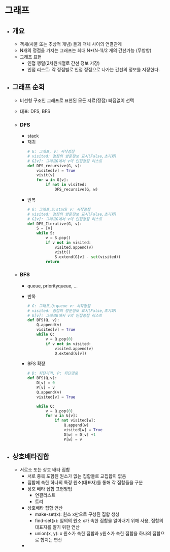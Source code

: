 # 그래프

-   ## 개요
    -   객체(사물 또는 추상적 개념) 들과 객체 사이의 연결관계
    -   N개의 정점을 가지는 그래프는 최대 N\*(N-1)/2 개의 간선가능 (무방향)
    -   그래프 표현
        -   인접 행렬(2차원배열로 간선 정보 저장)
        -   인접 리스트: 각 정점별로 인접 정점으로 나가는 간선의 정보를 저장한다.
-   ## 그래프 순회

    -   비선형 구조인 그래프로 표현된 모든 자료(정점) 빠짐없이 선택
    -   대표: DFS, BFS
    -   ### DFS
        -   stack
        -   재귀
            ```py
            # G: 그래프, v: 시작정점
            # visited: 정점의 방문정보 표시(False,초기화)
            # G[v]: 그래프G에서 v의 인접정점 리스트
            def DFS_recursive(G, v):
                visited[v] = True
                visit(v)
                for w in G[v]:
                    if not in visited:
                        DFS_recursive(G, w)
            ```
        -   반복
            ```py
            # G: 그래프,S:stack v: 시작정점
            # visited: 정점의 방문정보 표시(False,초기화)
            # G[v]: 그래프G에서 v의 인접정점 리스트
            def DFS_Iterative(G, v):
                S = [v]
                while S:
                    v = S.pop()
                    if v not in visited:
                        visited.append(v)
                        visit()
                        S.extend(G[v] - set(visited))
                    return
            ```
    -   ### BFS

        -   queue, priorityqueue, ...
        -   반목
            ```py
            # G: 그래프,Q:queue v: 시작정점
            # visited: 정점의 방문정보 표시(False,초기화)
            # G[v]: 그래프G에서 v의 인접정점 리스트
            def BFS(Q, v):
                Q.append(v)
                visited[v] = True
                while Q:
                    v = Q.pop(0)
                    if v not in visited:
                        visited.append(v)
                        Q.extend(G[v])
            ```
        -   BFS 확장

            ```py
            # D: 최단거리, P: 최단경로
            def BFS(Q,v):
                D[v] = 0
                P[v] = v
                Q.append(v)
                visited[v] = True

                while Q:
                    v = Q.pop(0)
                    for w in G[v]:
                        if not visited[w]:
                            Q.append(w)
                            visited[w] = True
                            D[w] = D[v] +1
                            P[w] = v
            ```

-   ## 상호배타집합
    -   서로소 또는 상호 배타 집합
        -   서로 중복 포함된 원소가 없는 집합들로 교집합이 없음
        -   집합에 속한 하나의 특정 원소(대표자)를 통해 각 집합들을 구분
        -   상호 배타 집합 표현방법
            -   연결리스트
            -   트리
        -   상호배타 집합 연산
            -   make-set(x): 원소 x만으로 구성된 집합 생성
            -   find-set(x): 임의의 원소 x가 속한 집합을 알아내기 위해 사용, 집합의 대표자를 알기 위한 연산
            -   union(x, y): x 원소가 속한 집합과 y원소가 속한 집합을 하나의 집합으로 합치는 연산
        -
